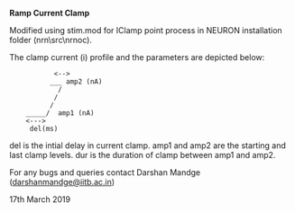 **Ramp Current Clamp**

Modified using stim.mod for IClamp point process in NEURON installation folder (nrn\src\nrnoc). 

The clamp current (i) profile and the parameters are depicted below:

```	      dur (ms)
		   <-->
		  ___ amp2 (nA)
	        /
	       /
	      /
	_____/  amp1 (nA)
	<--->    
	 del(ms) 
```
del is the intial delay in current clamp. amp1 and amp2 are the starting and 
last clamp levels. dur is the duration of clamp between amp1 and amp2.

For any bugs and queries contact Darshan Mandge (darshanmandge@iitb.ac.in)

17th March 2019
